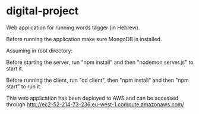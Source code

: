 # digital-project

Web application for running words tagger (in Hebrew).

Before running the application make sure MongoDB is installed.

Assuming in root directory:

Before starting the server, run "npm install" and then "nodemon server.js" to start it.

Before running the client, run "cd client", then "npm install" and then "npm start" to run it.

This web application has been deployed to AWS and can be accessed through http://ec2-52-214-73-236.eu-west-1.compute.amazonaws.com/
